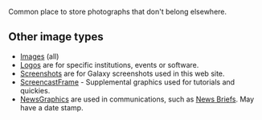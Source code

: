 <slot name="/images/linkbox" />

Common place to store photographs that don't belong elsewhere.

## Other image types

* [Images](/images/) (all)
* [Logos](/src/images/logos/index.md) are for specific institutions, events or software.
* [Screenshots](/src/images/screenshots/index.md) are for Galaxy screenshots used in this web site.
* [ScreencastFrame](/src/images/screencast-frame/index.md) - Supplemental graphics used for tutorials and quickies.
* [NewsGraphics](/src/images/news-graphics/index.md) are used in communications, such as [News Briefs](/docs/). May have a date stamp.

